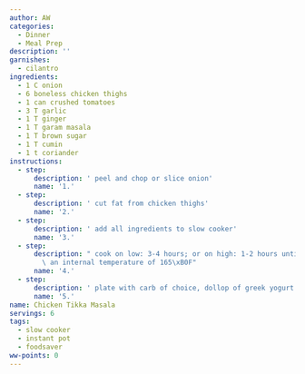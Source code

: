 ```yaml
---
author: AW
categories:
  - Dinner
  - Meal Prep
description: ''
garnishes:
  - cilantro
ingredients:
  - 1 C onion
  - 6 boneless chicken thighs
  - 1 can crushed tomatoes
  - 3 T garlic
  - 1 T ginger
  - 1 T garam masala
  - 1 T brown sugar
  - 1 T cumin
  - 1 t coriander
instructions:
  - step:
      description: ' peel and chop or slice onion'
      name: '1.'
  - step:
      description: ' cut fat from chicken thighs'
      name: '2.'
  - step:
      description: ' add all ingredients to slow cooker'
      name: '3.'
  - step:
      description: " cook on low: 3-4 hours; or on high: 1-2 hours until chicken reaches\
        \ an internal temperature of 165\xB0F"
      name: '4.'
  - step:
      description: ' plate with carb of choice, dollop of greek yogurt and cilantro.'
      name: '5.'
name: Chicken Tikka Masala
servings: 6
tags:
  - slow cooker
  - instant pot
  - foodsaver
ww-points: 0
---
```

